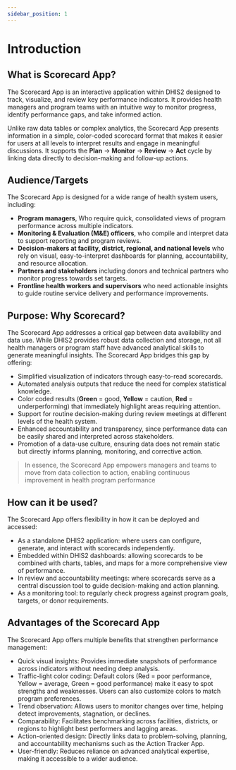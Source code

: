 ```yaml
---
sidebar_position: 1
---
```

# Introduction

## What is Scorecard App?
The Scorecard App is an interactive application within DHIS2 designed to track, visualize, and review key performance indicators. It provides health managers and program teams with an intuitive way to monitor progress, identify performance gaps, and take informed action.

Unlike raw data tables or complex analytics, the Scorecard App presents information in a simple, color-coded scorecard format that makes it easier for users at all levels to interpret results and engage in meaningful discussions. It supports the **Plan** → **Monitor** → **Review** → **Act** cycle by linking data directly to decision-making and follow-up actions.

## Audience/Targets
The Scorecard App is designed for a wide range of health system users, including:
- **Program managers**, Who require quick, consolidated views of program performance across multiple indicators.
- **Monitoring & Evaluation (M&E) officers**, who compile and interpret data to support reporting and program reviews.
- **Decision-makers at facility, district, regional, and national levels**  who rely on visual, easy-to-interpret dashboards for planning, accountability, and resource allocation.
- **Partners and stakeholders** including donors and technical partners who monitor progress towards set targets.
- **Frontline health workers and supervisors** who need actionable insights to guide routine service delivery and performance improvements.

## Purpose: Why Scorecard?
The Scorecard App addresses a critical gap between data availability and data use. While DHIS2 provides robust data collection and storage, not all health managers or program staff have advanced analytical skills to generate meaningful insights. The Scorecard App bridges this gap by offering:
- Simplified visualization of indicators through easy-to-read scorecards.
- Automated analysis outputs that reduce the need for complex statistical knowledge.
- Color coded results (**Green** = good, **Yellow** = caution, **Red** = underperforming) that immediately highlight areas requiring attention.
- Support for routine decision-making during review meetings at different levels of the health system.
- Enhanced accountability and transparency, since performance data can be easily shared and interpreted across stakeholders.
- Promotion of a data-use culture, ensuring data does not remain static but directly informs planning, monitoring, and corrective action.
> In essence, the Scorecard App empowers managers and teams to move from data collection to action, enabling continuous improvement in health program performance

## How can it be used?
The Scorecard App offers flexibility in how it can be deployed and accessed:
- As a standalone DHIS2 application: where users can configure, generate, and interact with scorecards independently.
- Embedded within DHIS2 dashboards: allowing scorecards to be combined with charts, tables, and maps for a more comprehensive view of performance.
- In review and accountability meetings: where scorecards serve as a central discussion tool to guide decision-making and action planning.
- As a monitoring tool: to regularly check progress against program goals, targets, or donor requirements.

## Advantages of the Scorecard App
The Scorecard App offers multiple benefits that strengthen performance management:
- Quick visual insights: Provides immediate snapshots of performance across indicators without needing deep analysis.
- Traffic-light color coding: Default colors (Red = poor performance, Yellow = average, Green = good performance) make it easy to spot strengths and weaknesses. Users can also customize colors to match program preferences.
- Trend observation: Allows users to monitor changes over time, helping detect improvements, stagnation, or declines.
- Comparability: Facilitates benchmarking across facilities, districts, or regions to highlight best performers and lagging areas.
- Action-oriented design: Directly links data to problem-solving, planning, and accountability mechanisms such as the Action Tracker App.
- User-friendly: Reduces reliance on advanced analytical expertise, making it accessible to a wider audience.